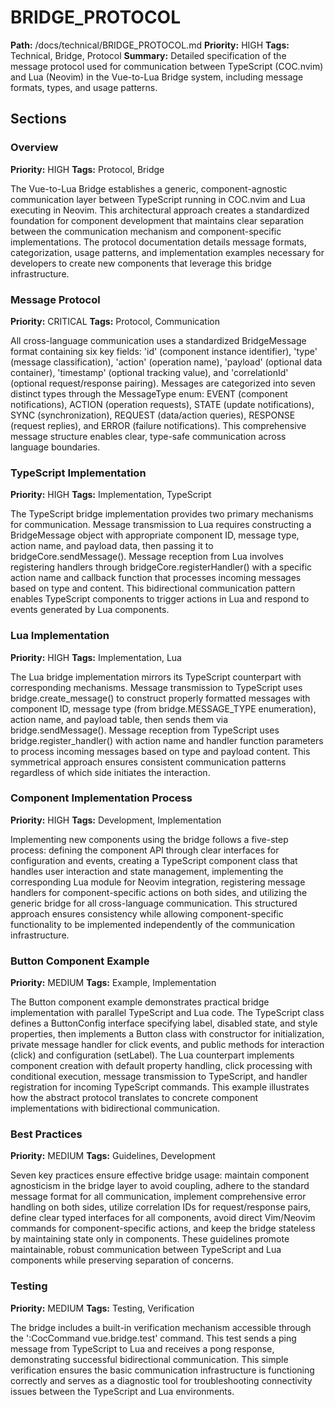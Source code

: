# BRIDGE_PROTOCOL
**Path:** /docs/technical/BRIDGE_PROTOCOL.md
**Priority:** HIGH
**Tags:** Technical, Bridge, Protocol
**Summary:** Detailed specification of the message protocol used for communication between TypeScript (COC.nvim) and Lua (Neovim) in the Vue-to-Lua Bridge system, including message formats, types, and usage patterns.

## Sections

### Overview
**Priority:** HIGH
**Tags:** Protocol, Bridge

The Vue-to-Lua Bridge establishes a generic, component-agnostic communication layer between TypeScript running in COC.nvim and Lua executing in Neovim. This architectural approach creates a standardized foundation for component development that maintains clear separation between the communication mechanism and component-specific implementations. The protocol documentation details message formats, categorization, usage patterns, and implementation examples necessary for developers to create new components that leverage this bridge infrastructure.

### Message Protocol
**Priority:** CRITICAL
**Tags:** Protocol, Communication

All cross-language communication uses a standardized BridgeMessage format containing six key fields: 'id' (component instance identifier), 'type' (message classification), 'action' (operation name), 'payload' (optional data container), 'timestamp' (optional tracking value), and 'correlationId' (optional request/response pairing). Messages are categorized into seven distinct types through the MessageType enum: EVENT (component notifications), ACTION (operation requests), STATE (update notifications), SYNC (synchronization), REQUEST (data/action queries), RESPONSE (request replies), and ERROR (failure notifications). This comprehensive message structure enables clear, type-safe communication across language boundaries.

### TypeScript Implementation
**Priority:** HIGH
**Tags:** Implementation, TypeScript

The TypeScript bridge implementation provides two primary mechanisms for communication. Message transmission to Lua requires constructing a BridgeMessage object with appropriate component ID, message type, action name, and payload data, then passing it to bridgeCore.sendMessage(). Message reception from Lua involves registering handlers through bridgeCore.registerHandler() with a specific action name and callback function that processes incoming messages based on type and content. This bidirectional communication pattern enables TypeScript components to trigger actions in Lua and respond to events generated by Lua components.

### Lua Implementation
**Priority:** HIGH
**Tags:** Implementation, Lua

The Lua bridge implementation mirrors its TypeScript counterpart with corresponding mechanisms. Message transmission to TypeScript uses bridge.create_message() to construct properly formatted messages with component ID, message type (from bridge.MESSAGE_TYPE enumeration), action name, and payload table, then sends them via bridge.sendMessage(). Message reception from TypeScript uses bridge.register_handler() with action name and handler function parameters to process incoming messages based on type and payload content. This symmetrical approach ensures consistent communication patterns regardless of which side initiates the interaction.

### Component Implementation Process
**Priority:** HIGH
**Tags:** Development, Implementation

Implementing new components using the bridge follows a five-step process: defining the component API through clear interfaces for configuration and events, creating a TypeScript component class that handles user interaction and state management, implementing the corresponding Lua module for Neovim integration, registering message handlers for component-specific actions on both sides, and utilizing the generic bridge for all cross-language communication. This structured approach ensures consistency while allowing component-specific functionality to be implemented independently of the communication infrastructure.

### Button Component Example
**Priority:** MEDIUM
**Tags:** Example, Implementation

The Button component example demonstrates practical bridge implementation with parallel TypeScript and Lua code. The TypeScript class defines a ButtonConfig interface specifying label, disabled state, and style properties, then implements a Button class with constructor for initialization, private message handler for click events, and public methods for interaction (click) and configuration (setLabel). The Lua counterpart implements component creation with default property handling, click processing with conditional execution, message transmission to TypeScript, and handler registration for incoming TypeScript commands. This example illustrates how the abstract protocol translates to concrete component implementations with bidirectional communication.

### Best Practices
**Priority:** MEDIUM
**Tags:** Guidelines, Development

Seven key practices ensure effective bridge usage: maintain component agnosticism in the bridge layer to avoid coupling, adhere to the standard message format for all communication, implement comprehensive error handling on both sides, utilize correlation IDs for request/response pairs, define clear typed interfaces for all components, avoid direct Vim/Neovim commands for component-specific actions, and keep the bridge stateless by maintaining state only in components. These guidelines promote maintainable, robust communication between TypeScript and Lua components while preserving separation of concerns.

### Testing
**Priority:** MEDIUM
**Tags:** Testing, Verification

The bridge includes a built-in verification mechanism accessible through the ':CocCommand vue.bridge.test' command. This test sends a ping message from TypeScript to Lua and receives a pong response, demonstrating successful bidirectional communication. This simple verification ensures the basic communication infrastructure is functioning correctly and serves as a diagnostic tool for troubleshooting connectivity issues between the TypeScript and Lua environments.

